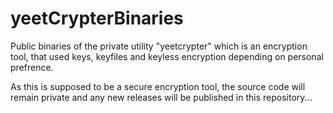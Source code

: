 # yeetCrypterBinaries

Public binaries of the private utility "yeetcrypter" which is an encryption tool, that used keys, keyfiles and keyless encryption depending on personal prefrence.

As this is supposed to be a secure encryption tool, the source code will remain private and any new releases will be published in this repository...
